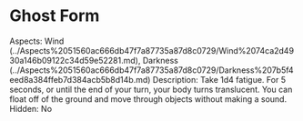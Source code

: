 # Ghost Form

Aspects: Wind (../Aspects%2051560ac666db47f7a87735a87d8c0729/Wind%2074ca2d4930a146b09122c34d59e52281.md), Darkness (../Aspects%2051560ac666db47f7a87735a87d8c0729/Darkness%207b5f4eed8a384ffeb7d384acb5b8d14b.md)
Description: Take 1d4 fatigue. For 5 seconds, or until the end of your turn, your body turns translucent. You can float off of the ground and move through objects without making a sound.
Hidden: No